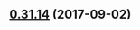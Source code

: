 <a name="0.31.14"></a>
## [0.31.14](https://github.com/ipfs/interface-ipfs-core/compare/v0.31.13...v0.31.14) (2017-09-02)



